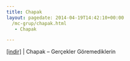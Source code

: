 ```yaml
---
title: Chapak
layout: pagedate: 2014-04-19T14:42:10+00:00
  /mc-grup/chapak.html
   - Chapak

---
```

<a href="https://cloud.mail.ru/public/192ce97d1c1f/Chapak%20-%20Gercekler%20Goremediklerin" target="_blank">[indir]</a> | Chapak &#8211; Gerçekler Göremediklerin